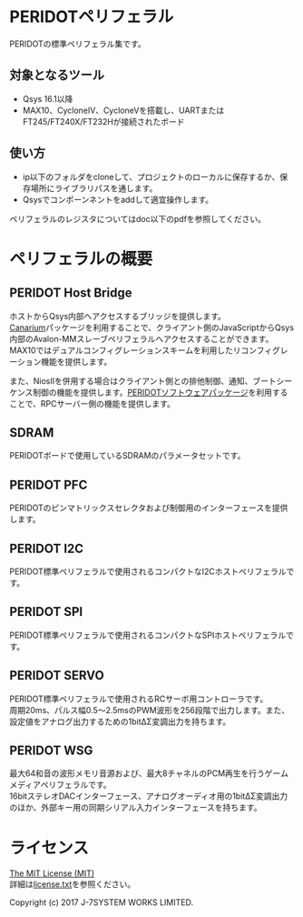PERIDOTペリフェラル
===================

PERIDOTの標準ペリフェラル集です。


対象となるツール
----------------

- Qsys 16.1以降
- MAX10、CycloneIV、CycloneVを搭載し、UARTまたはFT245/FT240X/FT232Hが接続されたボード


使い方
------

- ip以下のフォルダをcloneして、プロジェクトのローカルに保存するか、保存場所にライブラリパスを通します。
- Qsysでコンポーンネントをaddして適宜操作します。

ペリフェラルのレジスタについてはdoc以下のpdfを参照してください。


ペリフェラルの概要
==================

PERIDOT Host Bridge
-------------------
ホストからQsys内部へアクセスするブリッジを提供します。  
[Canarium](https://github.com/kimushu/canarium)パッケージを利用することで、クライアント側のJavaScriptからQsys内部のAvalon-MMスレーブペリフェラルへアクセスすることができます。  
MAX10ではデュアルコンフィグレーションスキームを利用したリコンフィグレーション機能を提供します。  

また、NiosIIを併用する場合はクライアント側との排他制御、通知、ブートシーケンス制御の機能を提供します。[PERIDOTソフトウェアパッケージ](https://github.com/kimushu/peridot_sw_packages)を利用することで、RPCサーバー側の機能を提供します。  


SDRAM
-----
PERIDOTボードで使用しているSDRAMのパラメータセットです。


PERIDOT PFC
-----------
PERIDOTのピンマトリックスセレクタおよび制御用のインターフェースを提供します。  


PERIDOT I2C
-----------
PERIDOT標準ペリフェラルで使用されるコンパクトなI2Cホストペリフェラルです。  


PERIDOT SPI
-----------
PERIDOT標準ペリフェラルで使用されるコンパクトなSPIホストペリフェラルです。  


PERIDOT SERVO
-------------
PERIDOT標準ペリフェラルで使用されるRCサーボ用コントローラです。  
周期20ms、パルス幅0.5～2.5msのPWM波形を256段階で出力します。また、設定値をアナログ出力するための1bitΔΣ変調出力を持ちます。  


PERIDOT WSG
-----------
最大64和音の波形メモリ音源および、最大8チャネルのPCM再生を行うゲームメディアペリフェラルです。  
16bitステレオDACインターフェース、アナログオーディオ用の1bitΔΣ変調出力のほか、外部キー用の同期シリアル入力インターフェースを持ちます。  


ライセンス
=========

[The MIT License (MIT)](https://opensource.org/licenses/MIT)  
詳細は[license.txt](https://raw.githubusercontent.com/osafune/peridot_newgen/master/license.txt)を参照ください。  

Copyright (c) 2017 J-7SYSTEM WORKS LIMITED.
